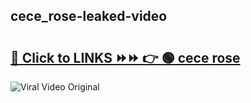 
 ## cece_rose-leaked-video 

# <h2><a href="https://clipsfans.com/cece_rose&ref=git">🔗 Click to LINKS ⏩⏩ 👉 🟢 cece rose </a></h2>

<a href="https://clipsfans.com/cece_rose&ref=git" rel="nofollow" data-target="animated-image.originalLink"><img src="https://i.ibb.co.com/xMMVF88/686577567.gif" alt="Viral Video Original" style="max-width: 100%; display: inline-block;" data-target="animated-image.originalImage"></a>
